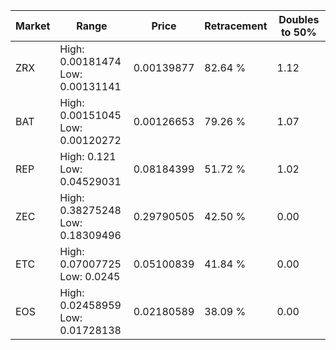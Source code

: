 | Market | Range | Price| Retracement | Doubles to 50% |
| --- | --- | --- | --- | --- |
| ZRX | High: 0.00181474<br />Low: 0.00131141 | 0.00139877 | 82.64 % | 1.12 |
| BAT | High: 0.00151045<br />Low: 0.00120272 | 0.00126653 | 79.26 % | 1.07 |
| REP | High: 0.121<br />Low: 0.04529031 | 0.08184399 | 51.72 % | 1.02 |
| ZEC | High: 0.38275248<br />Low: 0.18309496 | 0.29790505 | 42.50 % | 0.00 |
| ETC | High: 0.07007725<br />Low: 0.0245 | 0.05100839 | 41.84 % | 0.00 |
| EOS | High: 0.02458959<br />Low: 0.01728138 | 0.02180589 | 38.09 % | 0.00 |
